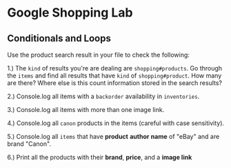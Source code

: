 # Google Shopping Lab
## Conditionals and Loops


Use the product search result in your file to check the following:

1.) The `kind` of results you're are dealing  are `shopping#products`. Go through the `items` and find all results that have `kind` of `shopping#product`. How many are there? Where else is this count information stored in the search results?


2.) Console.log all items with a `backorder` availability in `inventories`.

3.) Console.log all items with more than one image link.


4.) Console.log all `canon` products in the items (careful with case sensitivity).

5.) Console.log all `items` that have **product** **author** **name** of "eBay" and are brand "Canon".

6.) Print all the products with their **brand**, **price**, and a **image link**
